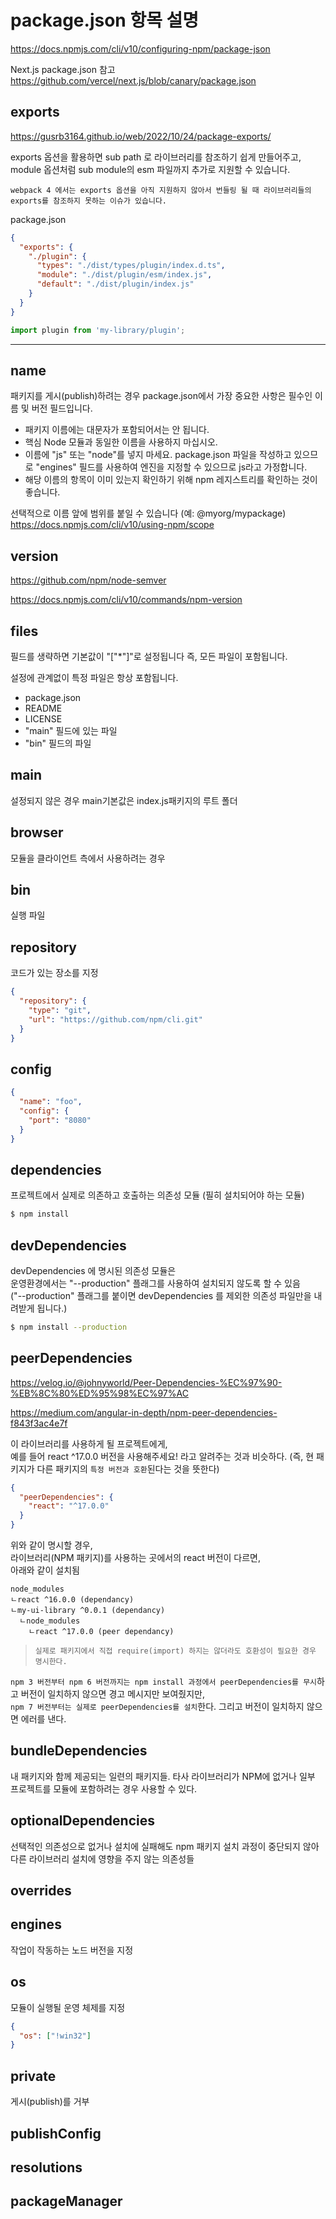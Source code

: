 # package.json 항목 설명

https://docs.npmjs.com/cli/v10/configuring-npm/package-json

Next.js package.json 참고  
https://github.com/vercel/next.js/blob/canary/package.json

## exports

https://gusrb3164.github.io/web/2022/10/24/package-exports/

exports 옵션을 활용하면 sub path 로 라이브러리를 참조하기 쉽게 만들어주고,
module 옵션처럼 sub module의 esm 파일까지 추가로 지원할 수 있습니다.

`webpack 4 에서는 exports 옵션을 아직 지원하지 않아서 번들링 될 때 라이브러리들의 exports를 참조하지 못하는 이슈가 있습니다.`

package.json

```json
{
  "exports": {
    "./plugin": {
      "types": "./dist/types/plugin/index.d.ts",
      "module": "./dist/plugin/esm/index.js",
      "default": "./dist/plugin/index.js"
    }
  }
}
```

```jsx
import plugin from 'my-library/plugin';
```

---

## name

패키지를 게시(publish)하려는 경우 package.json에서 가장 중요한 사항은 필수인 이름 및 버전 필드입니다.

- 패키지 이름에는 대문자가 포함되어서는 안 됩니다.
- 핵심 Node 모듈과 동일한 이름을 사용하지 마십시오.
- 이름에 "js" 또는 "node"를 넣지 마세요. package.json 파일을 작성하고 있으므로 "engines" 필드를 사용하여 엔진을 지정할 수 있으므로 js라고 가정합니다.
- 해당 이름의 항목이 이미 있는지 확인하기 위해 npm 레지스트리를 확인하는 것이 좋습니다.

선택적으로 이름 앞에 범위를 붙일 수 있습니다 (예: @myorg/mypackage)
https://docs.npmjs.com/cli/v10/using-npm/scope

## version

https://github.com/npm/node-semver

https://docs.npmjs.com/cli/v10/commands/npm-version

## files

필드를 생략하면 기본값이 "["*"]"로 설정됩니다
즉, 모든 파일이 포함됩니다.

설정에 관계없이 특정 파일은 항상 포함됩니다.

- package.json
- README
- LICENSE
- "main" 필드에 있는 파일
- "bin" 필드의 파일

## main

설정되지 않은 경우 main기본값은 index.js패키지의 루트 폴더

## browser

모듈을 클라이언트 측에서 사용하려는 경우

## bin

실행 파일

## repository

코드가 있는 장소를 지정

```json
{
  "repository": {
    "type": "git",
    "url": "https://github.com/npm/cli.git"
  }
}
```

## config

```json
{
  "name": "foo",
  "config": {
    "port": "8080"
  }
}
```

## dependencies

프로젝트에서 실제로 의존하고 호출하는 의존성 모듈 (필히 설치되어야 하는 모듈)

```bash
$ npm install
```

## devDependencies

devDependencies 에 명시된 의존성 모듈은  
운영환경에서는 "--production" 플래그를 사용하여 설치되지 않도록 할 수 있음  
("--production" 플래그를 붙이면 devDependencies 를 제외한 의존성 파일만을 내려받게 됩니다.)

```bash
$ npm install --production
```

## peerDependencies

https://velog.io/@johnyworld/Peer-Dependencies-%EC%97%90-%EB%8C%80%ED%95%98%EC%97%AC

https://medium.com/angular-in-depth/npm-peer-dependencies-f843f3ac4e7f

이 라이브러리를 사용하게 될 프로젝트에게,  
예를 들어 react ^17.0.0 버전을 사용해주세요! 라고 알려주는 것과 비슷하다.
(즉, 현 패키지가 다른 패키지의 `특정 버전과 호환`된다는 것을 뜻한다)

```json
{
  "peerDependencies": {
    "react": "^17.0.0"
  }
}
```

위와 같이 명시할 경우,  
라이브러리(NPM 패키지)를 사용하는 곳에서의 react 버전이 다르면,  
아래와 같이 설치됨

```
node_modules
ㄴreact ^16.0.0 (dependancy)
ㄴmy-ui-library ^0.0.1 (dependancy)
  ㄴnode_modules
    ㄴreact ^17.0.0 (peer dependancy)
```

> `실제로 패키지에서 직접 require(import) 하지는 않더라도 호환성이 필요한 경우 명시한다.`

`npm 3 버전부터 npm 6 버전까지는 npm install 과정에서 peerDependencies를 무시`하고 버전이 일치하지 않으면 경고 메시지만 보여줬지만,  
`npm 7 버전부터는 실제로 peerDependencies를 설치`한다. 그리고 버전이 일치하지 않으면 에러를 낸다.

## bundleDependencies

내 패키지와 함께 제공되는 일련의 패키지들. 타사 라이브러리가 NPM에 없거나 일부 프로젝트를 모듈에 포함하려는 경우 사용할 수 있다.

## optionalDependencies

선택적인 의존성으로 없거나 설치에 실패해도 npm 패키지 설치 과정이 중단되지 않아 다른 라이브러리 설치에 영향을 주지 않는 의존성들

## overrides

## engines

작업이 작동하는 노드 버전을 지정

## os

모듈이 실행될 운영 체제를 지정

```json
{
  "os": ["!win32"]
}
```

## private

게시(publish)를 거부

## publishConfig

## resolutions

## packageManager
